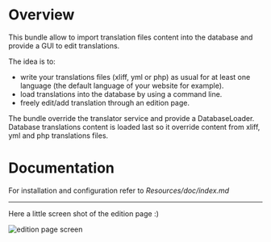 Overview
========

This bundle allow to import translation files content into the database and provide a GUI to edit translations.

The idea is to:

* write your translations files (xliff, yml or php) as usual for at least one language (the default language of your website for example).
* load translations into the database by using a command line.
* freely edit/add translation through an edition page.

The bundle override the translator service and provide a DatabaseLoader.
Database translations content is loaded last so it override content from xliff, yml and php translations files.

Documentation
=============

For installation and configuration refer to *Resources/doc/index.md*

___________________

Here a little screen shot of the edition page :)

![edition page screen](https://github.com/lexik/LexikTranslationBundle/tree/master/Resources/doc/screen/grid.jpg)
